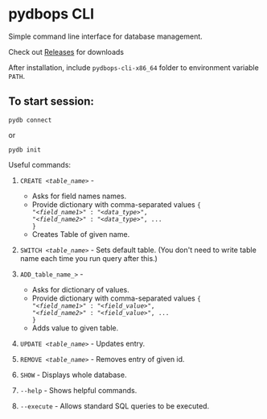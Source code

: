 # pydbops CLI

Simple command line interface for database management.

Check out <a href="https://github.com/NotShrirang/pydbops/releases">Releases</a> for downloads

After installation, include <code>pydbops-cli-x86_64</code> folder to environment variable <code>PATH</code>.

## To start session:

```
pydb connect
```

or

```
pydb init
```

Useful commands:

1. <code>CREATE <_table_name_></code> -
    - Asks for field names names.
    - Provide dictionary with comma-separated values <code>{ "<_field_name1_>" : "<_data_type_>", "<_field_name2_>" : "<_data_type_>", ...  }</code>
    - Creates Table of given name.

2. <code>SWITCH <_table_name_></code> - Sets default table. (You don't need to write table name each time you run query after this.)
3. <code>ADD_table_name_></code> -
    - Asks for dictionary of values.
    - Provide dictionary with comma-separated values <code>{ "<_field_name1_>" : "<_field_value_>", "<_field_name2_>" : "<_field_value_>", ...  }</code>
    - Adds value to given table.
4. <code>UPDATE <_table_name_></code> - Updates entry.
5. <code>REMOVE <_table_name_></code> - Removes entry of given id.
6. <code>SHOW</code> - Displays whole database.
7. <code>--help</code> - Shows helpful commands.
8. <code>--execute</code> - Allows standard SQL queries to be executed.
